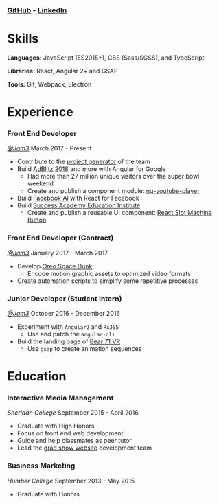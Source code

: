 ### [GitHub](https://github.com/neo) - [LinkedIn](https://www.linkedin.com/in/wenchen-li/)

# Skills

__Languages:__ JavaScript (ES2015+), CSS (Sass/SCSS), and TypeScript

__Libraries:__ React, Angular 2+ and GSAP

__Tools:__ Git, Webpack, Electron

# Experience

### Front End Developer

[_@Jam3_]
March 2017 - Present

- Contribute to the [project generator] of the team
- Build [AdBlitz 2018] and more with Angular for Google
  - Had more than 27 million unique visitors over the super bowl weekend
  - Create and publish a component module: [ng-youtube-player]
- Build [Facebook AI] with React for Facebook
- Build [Success Academy Education Institute]
  - Create and publish a reusable UI component: [React Slot Machine Button]

### Front End Developer (Contract)

[_@Jam3_]
January 2017 - March 2017

- Develop [Oreo Space Dunk]
  - Encode motion graphic assets to optimized video formats
- Create automation scripts to simplify some repetitive processes

### Junior Developer (Student Intern)

[_@Jam3_]
October 2016 - December 2016

- Experiment with `Angular2` and `RxJS5`
  - Use and patch the `angular-cli`
- Build the landing page of [Bear 71 VR]
  - Use `gsap` to create animation sequences

# Education

### Interactive Media Management

_Sheridan College_
September 2015 - April 2016

* Graduate with High Honors
* Focus on front end web development
* Guide and help classmates as peer tutor
* Lead the [grad show website] development team

### Business Marketing

_Humber College_
September 2013 - May 2015

* Graduate with Honors

[_@Jam3_]: https://github.com/Jam3
[AdBlitz 2018]: https://adblitz.withyoutube.com
[ng-youtube-player]: https://www.npmjs.com/package/ng-youtube-player
[Facebook AI]: https://facebook.ai
[Success Academy Education Institute]: https://www.successacademies.org/edinstitute/
[React Slot Machine Button]: https://github.com/Jam3/slot-machine-button
[project generator]: https://github.com/Jam3/generator-jam3-v2
[Oreo Space Dunk]: http://www.jam3.com/work#oreo-space-dunk
[Bear 71 VR]: http://www.jam3.com/work#bear71-vr
[grad show website]: http://imm.sheridancollege.ca/openhouse/2016/
